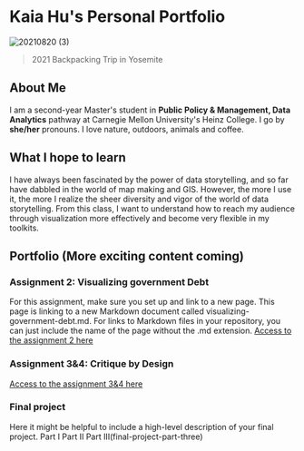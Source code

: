 # Kaia Hu's Personal Portfolio
![20210820 (3)](https://github.com/user-attachments/assets/e6c66bd1-82c0-434a-bd9d-5d6b92718bd8)
> 2021 Backpacking Trip in Yosemite

## About Me
I am a second-year Master's student in **Public Policy & Management, Data Analytics** pathway at Carnegie Mellon University's Heinz College. I go by **she/her** pronouns. I love nature, outdoors, animals and coffee. 
## What I hope to learn
I have always been fascinated by the power of data storytelling, and so far have dabbled in the world of map making and GIS. However, the more I use it, the more I realize the sheer diversity and vigor of the world of data storytelling. From this class, I want to understand how to reach my audience through visualization more effectively and become very flexible in my toolkits. 
## Portfolio (More exciting content coming)
### Assignment 2: Visualizing government Debt
For this assignment, make sure you set up and link to a new page. This page is linking to a new Markdown document called visualizing-government-debt.md. For links to Markdown files in your repository, you can just include the name of the page without the .md extension.
[Access to the assignment 2 here](/dataviz2.md)

### Assignment 3&4: Critique by Design
[Access to the assignment 3&4 here](/Assignment_3_4.md)

### Final project
Here it might be helpful to include a high-level description of your final project. Part I Part II Part III(final-project-part-three)
